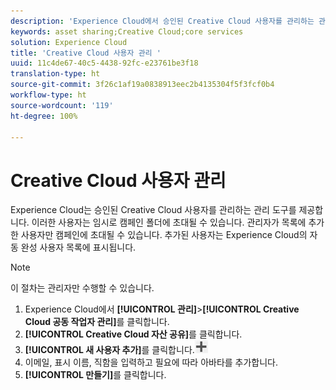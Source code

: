 ```yaml
---
description: 'Experience Cloud에서 승인된 Creative Cloud 사용자를 관리하는 관리 도구에 대해 알아봅니다. '
keywords: asset sharing;Creative Cloud;core services
solution: Experience Cloud
title: 'Creative Cloud 사용자 관리 '
uuid: 11c4de67-40c5-4438-92fc-e23761be3f18
translation-type: ht
source-git-commit: 3f26c1af19a0838913eec2b4135304f5f3fcf0b4
workflow-type: ht
source-wordcount: '119'
ht-degree: 100%

---
```



# Creative Cloud 사용자 관리

Experience Cloud는 승인된 Creative Cloud 사용자를 관리하는 관리 도구를 제공합니다. 이러한 사용자는 임시로 캠페인 폴더에 초대될 수 있습니다. 관리자가 목록에 추가한 사용자만 캠페인에 초대될 수 있습니다. 추가된 사용자는 Experience Cloud의 자동 완성 사용자 목록에 표시됩니다.

>[!NOTE]
>
>이 절차는 관리자만 수행할 수 있습니다.

1. Experience Cloud에서 **[!UICONTROL 관리]**>**[!UICONTROL Creative Cloud 공동 작업자 관리]**&#x200B;를 클릭합니다.
1. **[!UICONTROL Creative Cloud 자산 공유]**&#x200B;를 클릭합니다.
1. **[!UICONTROL 새 사용자 추가]**&#x200B;를 클릭합니다.![](assets/mac_add_icon.png)
1. 이메일, 표시 이름, 직함을 입력하고 필요에 따라 아바타를 추가합니다.
1. **[!UICONTROL 만들기]**&#x200B;를 클릭합니다.

